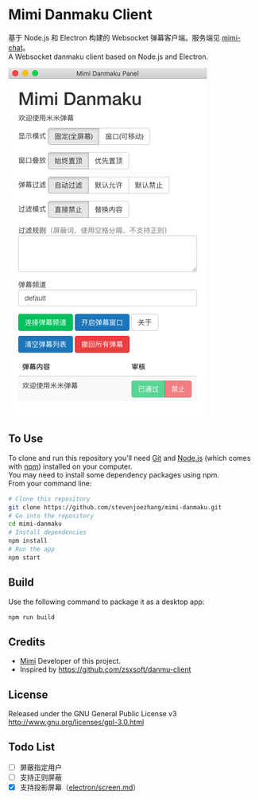 # Mimi Danmaku Client

基于 Node.js 和 Electron 构建的 Websocket 弹幕客户端。服务端见 [mimi-chat](https://github.com/stevenjoezhang/mimi-chat)。  
A Websocket danmaku client based on Node.js and Electron.

![](screenshot.png)

## To Use

To clone and run this repository you'll need [Git](https://git-scm.com) and [Node.js](https://nodejs.org/en/download) (which comes with [npm](http://npmjs.com)) installed on your computer.  
You may need to install some dependency packages using npm.  
From your command line:
```bash
# Clone this repository
git clone https://github.com/stevenjoezhang/mimi-danmaku.git
# Go into the repository
cd mimi-danmaku
# Install dependencies
npm install
# Run the app
npm start
```

## Build

Use the following command to package it as a desktop app:
```bash
npm run build
```

## Credits

* [Mimi](https://zhangshuqiao.org) Developer of this project.
* Inspired by https://github.com/zsxsoft/danmu-client

## License

Released under the GNU General Public License v3  
http://www.gnu.org/licenses/gpl-3.0.html

## Todo List

- [ ] 屏蔽指定用户
- [ ] 支持正则屏蔽
- [x] 支持投影屏幕（[electron/screen.md](https://github.com/electron/electron/blob/5-0-x/docs/api/screen.md)）
